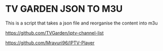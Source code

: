 # TV GARDEN JSON TO M3U

This is a script that takes a json file and reorganise the content into m3u

https://github.com/TVGarden/iptv-channel-list

https://github.com/Mravuri96/IPTV-Player

